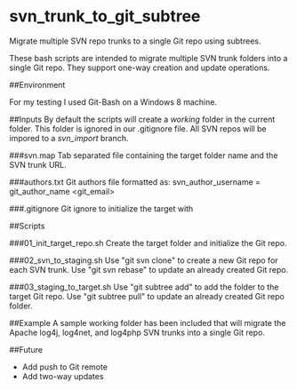 svn\_trunk\_to\_git\_subtree
========================

Migrate multiple SVN repo trunks to a single Git repo using subtrees.

These bash scripts are intended to migrate multiple SVN trunk folders into a single Git repo. 
They support one-way creation and update operations. 

##Environment

For my testing I used Git-Bash on a Windows 8 machine. 

##Inputs
By default the scripts will create a *working* folder in the current folder. 
This folder is ignored in our .gitignore file. All SVN repos will be impored 
to a *svn\_import* branch.

###svn.map
Tab separated file containing the target folder name and the SVN trunk URL.

###authors.txt
Git authors file formatted as:
svn\_author\_username = git\_author\_name <git\_email>

###.gitignore
Git ignore to initialize the target with

##Scripts

###01\_init\_target\_repo.sh
Create the target folder and initialize the Git repo.

###02\_svn\_to\_staging.sh
Use "git svn clone" to create a new Git repo for each SVN trunk. 
Use "git svn rebase" to update an already created Git repo.

###03\_staging\_to\_target.sh
Use "git subtree add" to add the folder to the target Git repo.
Use "git subtree pull" to update an already created Git repo folder.

##Example
A sample working folder has been included that will migrate the Apache log4j, log4net,
 and log4php SVN trunks into a single Git repo.

##Future
- Add push to Git remote
- Add two-way updates
